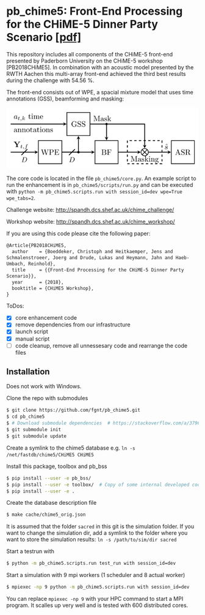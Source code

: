 # pb_chime5: Front-End Processing for the CHiME-5 Dinner Party Scenario [\[pdf\]](http://spandh.dcs.shef.ac.uk/chime_workshop/papers/CHiME_2018_paper_boeddecker.pdf)

This repository includes all components of the CHiME-5 front-end presented by Paderborn University on the CHiME-5 workshop [PB2018CHiME5].
In combination with an acoustic model presented by the RWTH Aachen this multi-array front-end achieved the third best results during the challenge with 54.56 %. 

The front-end consists out of WPE, a spacial mixture model that uses time annotations (GSS), beamforming and masking:

![(System Overview)](doc/images/system.svg)

The core code is located in the file `pb_chime5/core.py`.
An example script to run the enhancement is in `pb_chime5/scripts/run.py` and can be executed with `python -m pb_chime5.scripts.run with session_id=dev wpe=True wpe_tabs=2`.

Challenge website: http://spandh.dcs.shef.ac.uk/chime_challenge/

Workshop website: http://spandh.dcs.shef.ac.uk/chime_workshop/

If you are using this code please cite the following paper:

```
@Article{PB2018CHiME5,
  author    = {Boeddeker, Christoph and Heitkaemper, Jens and Schmalenstroeer, Joerg and Drude, Lukas and Heymann, Jahn and Haeb-Umbach, Reinhold},
  title     = {{Front-End Processing for the CHiME-5 Dinner Party Scenario}},
  year      = {2018},
  booktitle = {CHiME5 Workshop},
}
```

ToDos:

- [x] core enhancement code
- [x] remove dependencies from our infrastructure
- [x] launch script
- [x] manual script
- [ ] code cleanup, remove all unnessesary code and rearrange the code files

## Installation

Does not work with Windows.

Clone the repo with submodules
```bash
$ git clone https://github.com/fgnt/pb_chime5.git
$ cd pb_chime5
$ # Download submodule dependencies  # https://stackoverflow.com/a/3796947/5766934
$ git submodule init  
$ git submodule update
```
Create a symlink to the chime5 database e.g. `ln -s /net/fastdb/chime5/CHiME5 CHiME5`

Install this package, toolbox and pb_bss 
```bash
$ pip install --user -e pb_bss/
$ pip install --user -e toolbox/  # Copy of some internal developed code.
$ pip install --user -e .
```

Create the database description file
```bash
$ make cache/chime5_orig.json
```

It is assumed that the folder `sacred` in this git is the simulation folder.
If you want to change the simulation dir, add a symlink to the folder where you want to store the simulation results: `ln -s /path/to/sim/dir sacred`

Start a testrun with
```bash
$ python -m pb_chime5.scripts.run test_run with session_id=dev
```

Start a simulation with 9 mpi workers (1 scheduler and 8 actual worker)
```bash
$ mpiexec -np 9 python -m pb_chime5.scripts.run with session_id=dev
```
You can replace `mpiexec -np 9` with your HPC command to start a MPI program.
It scalles up very well and is tested with 600 distributed cores.




